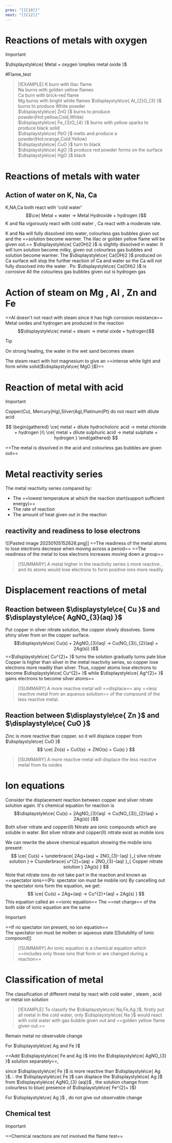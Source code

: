 ```yaml
---
prev: "[[C10]]"
next: "[[C12]]"
---
```


# Reactions of metals with oxygen 
> [!IMPORTANT]
> $\displaystyle\ce{ Metal + oxygen \implies metal oxide }$

#Flame_test
> [!EXAMPLE]
K burn with lilac flame \
> Na burns with golden yellow flames \
> Ca burn with brick-red flame\
> Mg burns with bright white flames
>$\displaystyle\ce{ Al_{2}O_{3} }$ burns to produce White powder\
>$\displaystyle\ce{ ZnO }$ burns to produce powder(Hot:yellow,Cold,White) \
$\displaystyle\ce{ Fe_{3}O_{4} }$ burns with yellow sparks to produce black solid\
$\displaystyle\ce{ PbO }$ melts and produce a powder(Hot:orange,Cold:Yellow)\
$\displaystyle\ce{ CuO }$ turn to black\
$\displaystyle\ce{ AgO }$ produce red powder forms on the surface\
$\displaystyle\ce{ HgO }$ black


# Reactions of metals with water 
## Action of water on K, Na, Ca
K,NA,Ca both react with 'cold water'
$$\ce{ Metal + water -> Metal Hydroxide + hydrogen }$$K and Na vigorously react with cold water ,
Ca react with a moderate rate.

K and Na will fully dissolved into water, colourless gas bubbles given out and the ==solution become warmer. The lilac or golden yellow flame will be given out.== 
$\displaystyle\ce{ Ca(OH)2 }$ is slightly dissolved in water. It will turn solution become milky, given out colourless gas bubbles and solution become warmer.  The $\displaystyle\ce{ Ca(OH)2 }$ produced on Ca surface will stop the further reaction of Ca and water so the Ca will not fully dissolved into the water .
Ps: $\displaystyle\ce{ Ca(OH)2 }$ is corrosive
All the colourless gas bubbles given out is hydrogen gas 

# Action of steam on Mg , Al , Zn and Fe
==Al doesn't not react with steam since it has high corrosion resistance==
 Metal oxides and hydrogen are produced in the reaction
 $$\displaystyle\ce{  metal + steam -> metal oixde + hydrogen}$$
  > [!TIP]
>  On strong heating, the water in the wet sand becomes steam

The steam react with hot magnesium to give an ==intense white light and form white solid($\displaystyle\ce{ MgO }$)==

# Reaction of metal with acid
> [!IMPORTANT]
> Copper(Cu), Mercury(Hg),Silver(Ag),Platinum(Pt) do not react with dilute acid 

$$
\begin{gathered}
\ce{ metal + dilute hydrocholoric acid -> metal chloride + hydrogen }\\
\ce{ metal + dilute sulphuric acid -> metal sulphate + hydrogen }
\end{gathered}
$$

==The metal is dissolved in the acid and colourless gas bubbles are given out==

# Metal reactivity series
The metal reactivity series compared by:
- The ==lowest temperature at which the reaction start(support sufficient energy)==
- The rate of reaction
- The amount of heat given out in the reaction
## reactivity and readiness to lose electrons 

![[Pasted image 20250105152626.png]]
==The readiness of the metal atoms to lose electrons decrease when moving across a period== 
==The readiness of the metal to lose electrons increases moving down a group==

> [!SUMMARY]
> A metal higher in the reactivity series s more reactive , and its atoms would lose electrons to form positive ions more readliy.
# Displacement reactions of metal

## Reaction between $\displaystyle\ce{ Cu }$ and $\displaystyle\ce{ AgNO_{3}(aq) }$  
Put copper in silver nitrate solution, the copper slowly dissolves. Some shiny silver from on the copper surface. 
$$\displaystyle\ce{ Cu(s) + 2AgNO_{3}(aq) -> Cu(NO_{3})_{2}(aq) + 2Ag(s)) }$$
==$\displaystyle\ce{ Cu^{2}+ }$ turns the solution gradually turns pale blue
Copper is higher than silver in the metal reactivity series, 
so copper lose electrons more readily than silver.
Thus, copper atoms lose electrons to become $\displaystyle\ce{ Cu^{2}+ }$ while $\displaystyle\ce{ Ag^{2}+ }$ gains electrons to become silver atoms==

> [!SUMMARY]
> A more reactive metal will ==displace== any ==less reactive metal from an aqueous solution== of the compound of the less reactive metal.
## Reaction between $\displaystyle\ce{ Zn }$ and $\displaystyle\ce{ CuO }$ 
Zinc is more reactive than copper. so it will displace copper from $\displaystyle\ce{ CuO }$ 
$$
\ce{ Zn(s) + CuO(s) -> ZNO(s) + Cu(s) }
$$
> [!SUMMARY]
> A more reactive metal will displace the less reactive metal from its oxides
# Ion equations
Consider the displacement reaction between copper and silver nitrate solution again.
It's chemical equation for reaction is 
$$\displaystyle\ce{ Cu(s) + 2AgNO_{3}(aq) -> Cu(NO_{3})_{2}(aq) + 2Ag(s)) }$$
Both silver nitrate and copper(II) Nitrate are ionic compounds which are soluble in water. 
Bot silver nitrate and copper(II) nitrate exist as mobile ions

We can rewrite the above chemical  equation showing the mobile ions present:
$$
\ce{ Cu(s) + \underbrace{ 2Ag+(aq) + 2NO_{3}-(aq) }_{ silve nitrate solution }-> C\underbrace{ u^{2}+(aq) + 2NO_{3}-(aq) }_{ Copper nitrate solution } 2Ag(s) }
$$
Note that nitrate ions do not take part in the reaction and known as ==spectator ions==(Ps: spectator ion must be mobile ion)
By cancelling out the spectator ions form the equation, we get:
$$
\ce{ Cu(s) + 2Ag+(aq) -> Cu^{2}+(aq) + 2Ag(s) }
$$
This equation called an ==ionic equation==
The ==net charge== of the both side of ionic equation are the same
> [!IMPORTANT]
> 
==If no spectator ion present, no ion equation==\
The spectator ion must be molten or aqueous state [[Solubility of Ionic compound]]

> [!SUMMARY]
> An ionic equation is a chemical equation which ==includes only those ions that form or are changed during a reaction==




# Classification of metal
The classification of different metal by react with cold water , steam , acid or metal ion solution
> [!EXAMPLE]
> To classify the $\displaystyle\ce{ Na,Fe,Ag }$, firstly put all metal in the cold water, only $\displaystyle\ce{ Na }$ would react with cold water with gas bubble given out and ==golden yellow flame given out.== 
> 
Remain metal no observable change
>
For $\displaystyle\ce{ Ag and Fe  }$
>
==Add $\displaystyle\ce{ Fe and Ag  }$ into the $\displaystyle\ce{ AgNO_{3} }$ solution separately==,
>
 since $\displaystyle\ce{ Fe }$ is more reactive than $\displaystyle\ce{ Ag }$.$\displaystyle\therefore$ the $\displaystyle\ce{ Fe }$ can displace the $\displaystyle\ce{ Ag }$ from $\displaystyle\ce{ AgNO_{3} (aq)}$ , the solution change from colourless to blue( presence of $\displaystyle\ce{ Fe^{2}+ }$) 
>
For $\displaystyle\ce{ Ag }$ , do not give out observable change
## Chemical test
> [!IMPORTANT]
> ==Chemical reactions are not involved the flame test== 
